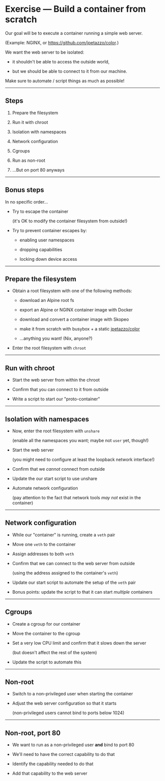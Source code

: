 # Exercise — Build a container from scratch

Our goal will be to execute a container running a simple web server.

(Example: NGINX, or https://github.com/jpetazzo/color.)

We want the web server to be isolated:

- it shouldn't be able to access the outside world,

- but we should be able to connect to it from our machine.

Make sure to automate / script things as much as possible!

---

## Steps

1. Prepare the filesystem

2. Run it with chroot

3. Isolation with namespaces

4. Network configuration

5. Cgroups

6. Run as non-root

7. ...But on port 80 anyways

---

## Bonus steps

In no specific order...

- Try to escape the container

  (it's OK to modify the container filesystem from outside!)

- Try to prevent container escapes by:

  - enabling user namespaces

  - dropping capabilities

  - locking down device access

---

## Prepare the filesystem

- Obtain a root filesystem with one of the following methods:

  - download an Alpine root fs

  - export an Alpine or NGINX container image with Docker

  - download and convert a container image with Skopeo

  - make it from scratch with busybox + a static [jpetazzo/color](https://github.com/jpetazzo/color)

  - ...anything you want! (Nix, anyone?)

- Enter the root filesystem with `chroot`

---

## Run with chroot

- Start the web server from within the chroot

- Confirm that you can connect to it from outside

- Write a script to start our "proto-container"

---

## Isolation with namespaces

- Now, enter the root filesystem with `unshare`

  (enable all the namespaces you want; maybe not `user` yet, though!)

- Start the web server

  (you might need to configure at least the loopback network interface!)

- Confirm that we *cannot* connect from outside

- Update the our start script to use unshare

- Automate network configuration

  (pay attention to the fact that network tools *may not* exist in the container)

---

## Network configuration

- While our "container" is running, create a `veth` pair

- Move one `veth` to the container

- Assign addresses to both `veth`

- Confirm that we can connect to the web server from outside

  (using the address assigned to the container's `veth`)

- Update our start script to automate the setup of the `veth` pair

- Bonus points: update the script to that it can start *multiple* containers

---

## Cgroups

- Create a cgroup for our container

- Move the container to the cgroup

- Set a very low CPU limit and confirm that it slows down the server

  (but doesn't affect the rest of the system)

- Update the script to automate this

---

## Non-root

- Switch to a non-privileged user when starting the container

- Adjust the web server configuration so that it starts

  (non-privileged users cannot bind to ports below 1024)

---

## Non-root, port 80

- We want to run as a non-privileged user **and** bind to port 80

- We'll need to have the correct capability to do that

- Identify the capability needed to do that

- Add that capability to the web server
